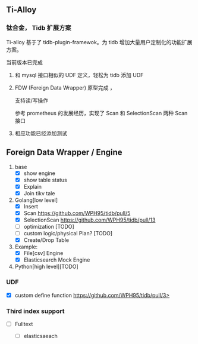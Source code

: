 ## Ti-Alloy

### 钛合金， Tidb 扩展方案



Ti-alloy 基于了 tidb-plugin-framewok。为 tidb 增加大量用户定制化的功能扩展方案。

当前版本已完成

1. 和 mysql 接口相似的 UDF 定义，轻松为 tidb 添加 UDF

2. FDW (Foreign Data Wrapper) 原型完成 ，

   支持读/写操作

   参考 prometheus 的发展经历，实现了 Scan 和 SelectionScan 两种 Scan 接口

3. 相应功能已经添加测试



## Foreign Data Wrapper / Engine

1. base
   - [x] show engine
   - [x] show table status
   - [x] Explain
   - [x] Join tikv tale
2. Golang[low level]
   - [x] Insert
   - [x] Scan  <https://github.com/WPH95/tidb/pull/5>
   - [x] SelectionScan <https://github.com/WPH95/tidb/pull/13>
   - [ ] optimization [TODO]
   - [ ] custom logic/physical Plan? [TODO]
   - [x] Create/Drop Table
3. Example:
   - [x] File[csv] Engine 
   - [x] Elasticsearch Mock Engine
4. Python[high level][TODO]



### UDF

- [x] custom define function https://github.com/WPH95/tidb/pull/3>



### Third index support

- [ ] Fulltext
  - [ ] elasticsaeach


